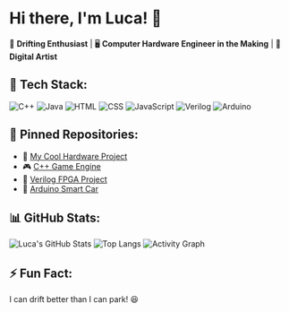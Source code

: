 # Hi there, I'm Luca! 👋  
🚗 **Drifting Enthusiast** | 🖥️ **Computer Hardware Engineer in the Making** | 🎨 **Digital Artist**  

## 🔧 Tech Stack:
![C++](https://img.shields.io/badge/C++-blue?style=for-the-badge&logo=cplusplus)
![Java](https://img.shields.io/badge/Java-orange?style=for-the-badge&logo=java)
![HTML](https://img.shields.io/badge/HTML5-E34F26?style=for-the-badge&logo=html5&logoColor=white)
![CSS](https://img.shields.io/badge/CSS3-1572B6?style=for-the-badge&logo=css3&logoColor=white)
![JavaScript](https://img.shields.io/badge/JavaScript-F7DF1E?style=for-the-badge&logo=javascript&logoColor=black)
![Verilog](https://img.shields.io/badge/Verilog-red?style=for-the-badge)
![Arduino](https://img.shields.io/badge/Arduino-00979D?style=for-the-badge&logo=arduino&logoColor=white)

## 📌 Pinned Repositories:
- 🚀 [My Cool Hardware Project](https://github.com/gavraluca/project)
- 🎮 [C++ Game Engine](https://github.com/gavraluca/game-engine)
- 🔬 [Verilog FPGA Project](https://github.com/gavraluca/fpga-project)
- 🤖 [Arduino Smart Car](https://github.com/gavraluca/arduino-smart-car)

## 📊 GitHub Stats:
![Luca's GitHub Stats](https://github-readme-stats.vercel.app/api?username=gavraluca&show_icons=true&theme=radical)
![Top Langs](https://github-readme-stats.vercel.app/api/top-langs/?username=gavraluca&layout=compact&theme=radical)
![Activity Graph](https://github-readme-activity-graph.vercel.app/graph?username=gavraluca&theme=redical)

## ⚡ Fun Fact: 
I can drift better than I can park! 😆
